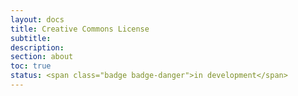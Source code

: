 ```yaml
---
layout: docs
title: Creative Commons License
subtitle:
description:
section: about
toc: true
status: <span class="badge badge-danger">in development</span>
---
```

